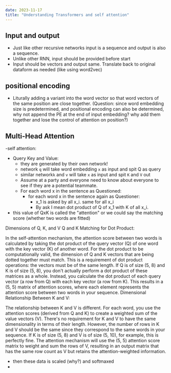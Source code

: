 ```yaml
---
date: 2023-11-17
title: "Understanding Transformers and self attention"
---
```


## Input and output
- Just like other recursive networks input is a sequence and output is also a sequence.
- Unlike other RNN, input should be provided before start
- Input should be vectors and output same. Translate back to original dataform as needed (like using word2vec)

## positional encoding
- Liturally adding a variant into the word vector so that word vectors of the same position are close together. (Question: since word embedding size is predetermined, and positional encoding can also be determined, why not append the PE at the end of input embedding? why add them together and lose the control of attention on position?)

## Multi-Head Attention
-self attention: 
- Query Key and Value: 
  - they are generated by their own network!
  - network `q` will take word embedding `x` as input and spit Q as query
  - similar network`k` and `v` will take `x` as input and spit `K` and `V` out
  - Assume at a party and everyone need to know about everyone to see if they are a potential teammate.
  - For each word x in the sentence as Questioned:
      - for each word x in the sentence again as Questioner:
        - x_1 is asked by all x_i. same for all x_i
        - By ask I mean dot product of Q of x_1 with K of all x_i. 
- this value of QxK is called the "attention" or we could say the matching score (whether two words are fitted)

Dimensions of Q, K, and V
Q and K Matching for Dot Product:

In the self-attention mechanism, the attention score between two words is calculated by taking the dot product of the query vector (Q) of one word with the key vector (K) of another word.
For the dot product to be computationally valid, the dimension of Q and K vectors that are being dotted together must match. This is a requirement of dot product operations: the vectors must be of the same length.
If Q is of size (5, 8) and K is of size (5, 8), you don't actually perform a dot product of these matrices as a whole. Instead, you calculate the dot product of each query vector (a row from Q) with each key vector (a row from K). This results in a (5, 5) matrix of attention scores, where each element represents the attention score between two words in your sequence.
Dimensional Relationship Between K and V:

The relationship between K and V is different. For each word, you use the attention scores (derived from Q and K) to create a weighted sum of the value vectors (V).
There's no requirement for K and V to have the same dimensionality in terms of their length. However, the number of rows in K and V should be the same since they correspond to the same words in your sequence.
If K is of size (5, 8) and V is of size (5, 10), for example, this is perfectly fine. The attention mechanism will use the (5, 5) attention score matrix to weight and sum the rows of V, resulting in an output matrix that has the same row count as V but retains the attention-weighted information.


- then these data is scaled (why?) and softmaxed
- 